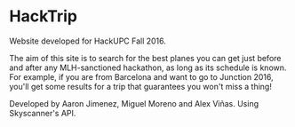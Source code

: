 # HackTrip
Website developed for HackUPC Fall 2016. 

The aim of this site is to search for the best planes you can get just before and after any MLH-sanctioned hackathon, as long as its schedule is known.
For example, if you are from Barcelona and want to go to Junction 2016, you'll get some results for a trip that guarantees you won't miss a thing!

Developed by Aaron Jimenez, Miguel Moreno and Alex Viñas. Using Skyscanner's API.
